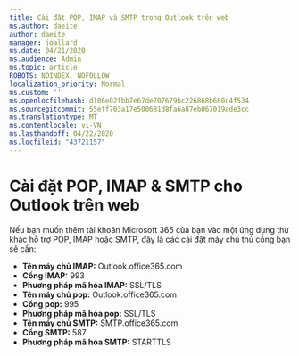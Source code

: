 ```yaml
---
title: Cài đặt POP, IMAP và SMTP trong Outlook trên web
ms.author: daeite
author: daeite
manager: joallard
ms.date: 04/21/2020
ms.audience: Admin
ms.topic: article
ROBOTS: NOINDEX, NOFOLLOW
localization_priority: Normal
ms.custom: ''
ms.openlocfilehash: d106e02fbb7e67de707679bc226868b600c4f534
ms.sourcegitcommit: 55eff703a17e500681d8fa6a87eb067019ade3cc
ms.translationtype: MT
ms.contentlocale: vi-VN
ms.lasthandoff: 04/22/2020
ms.locfileid: "43721157"
---
```

# <a name="pop-imap--smtp-settings-for-outlook-on-the-web"></a>Cài đặt POP, IMAP & SMTP cho Outlook trên web

Nếu bạn muốn thêm tài khoản Microsoft 365 của bạn vào một ứng dụng thư khác hỗ trợ POP, IMAP hoặc SMTP, đây là các cài đặt máy chủ thủ công bạn sẽ cần:
  
- **Tên máy chủ IMAP:** Outlook.office365.com
- **Cổng IMAP:** 993
- **Phương pháp mã hóa IMAP:** SSL/TLS
- **Tên máy chủ pop:** Outlook.office365.com  
- **Cổng pop:** 995  
- **Phương pháp mã hóa pop:** SSL/TLS  
- **Tên máy chủ SMTP:** SMTP.office365.com
- **Cổng SMTP:** 587
- **Phương pháp mã hóa SMTP:** STARTTLS